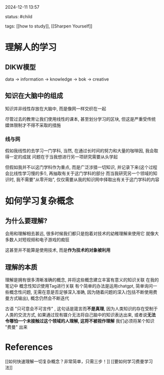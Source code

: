 2024-12-11    13:57

status: #child 

tags: [[how to study]], [[Sharpen Yourself]]


# 理解人的学习

## DIKW模型
data -> information -> knowledge -> bok -> creative

## 知识在大脑中的组成

知识并非线性存放在大脑中, 而是像网一样交织在一起

尽管过去的教育让我们使用线性的课本, 甚至划分学习的区块, 但这是严重受传统媒体限制才不得不采取的措施

### 线与网

假如我线性的去学习一门学科, 当然, 在通过长时间的努力和大量的咖啡因, 我会取得一定的成就
问题在于当我想进行另一项研究需要从头学起

但假如我并不以这门学科作为重点, 而是广泛涉猎一切知识, 并记录下来(这个过程会比线性学习慢的多!), 再抽取有关于这门学科的部分
而当我研究另一个领域的知识时, 我不需要"从零开始", 仅仅需要从我的知识网中择取出有关于这门学科的内容

# 如何学习复杂概念

## 为什么要理解?

会用和理解相去甚远, 很多时候我们都只是抱着对技术的幼稚理解来使用它
就像大多数人对短视频和电子游戏的痴狂

这甚至并不能算是使用技术, 而是**作为技术的对象被利用**

## 理解的本质

理解是拥有很多清晰准确的概念, 并将这些概念建立丰富有意义的知识关联
在我的笔记中 概念性知识使用Tag进行关联
有个简单的办法是运用chatgpt, 简单询问一些概念性问题, 无需在意是否足够深入准确, 因为随着问题的深入(包括不断使用费曼方式输出), 概念仍然会不断迭代

古语 "只可意会不可言传" , 这句话是箴言而**不是真理**, 因为人类知识的存在受制于人类的交流方式, 如果通过现有媒介无法将自己脑中的知识表达出来, 或者说**无法令哪怕一个未接触过这个领域的人理解, 这将不被视作理解**
我们必须将某个知识 "费曼" 出来




# References

[[如何快速理解一切复杂概念？非常简单，只需三步！]]
[[要如何学习费曼学习法]]
